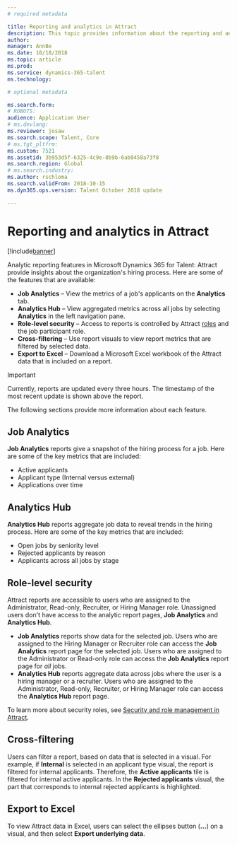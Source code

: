 ```yaml
---
# required metadata

title: Reporting and analytics in Attract
description: This topic provides information about the reporting and analytics features in Microsoft Dynamics 365 for Talent - Attract.
author: 
manager: AnnBe
ms.date: 10/18/2018
ms.topic: article
ms.prod: 
ms.service: dynamics-365-talent
ms.technology: 

# optional metadata

ms.search.form: 
# ROBOTS: 
audience: Application User
# ms.devlang: 
ms.reviewer: josaw
ms.search.scope: Talent, Core
# ms.tgt_pltfrm: 
ms.custom: 7521
ms.assetid: 3b953d5f-6325-4c9e-8b9b-6ab0458a73f8
ms.search.region: Global
# ms.search.industry: 
ms.author: rschloma
ms.search.validFrom: 2018-10-15
ms.dyn365.ops.version: Talent October 2018 update

---
```


# Reporting and analytics in Attract

[!include[banner](../includes/banner.md)]

Analytic reporting features in Microsoft Dynamics 365 for Talent: Attract provide insights about the organization's hiring process. Here are some of the features that are available:

- **Job Analytics** – View the metrics of a job's applicants on the **Analytics** tab.
- **Analytics Hub** – View aggregated metrics across all jobs by selecting **Analytics** in the left navigation pane.
- **Role-level security** – Access to reports is controlled by Attract [roles](./security-attract.md) and the job participant role.
- **Cross-filtering** – Use report visuals to view report metrics that are filtered by selected data.
- **Export to Excel** – Download a Microsoft Excel workbook of the Attract data that is included on a report.

> [!IMPORTANT]
> Currently, reports are updated every three hours. The timestamp of the most recent update is shown above the report.

The following sections provide more information about each feature.

## Job Analytics

**Job Analytics** reports give a snapshot of the hiring process for a job. Here are some of the key metrics that are included:

- Active applicants
- Applicant type (Internal versus external)
- Applications over time

## Analytics Hub

**Analytics Hub** reports aggregate job data to reveal trends in the hiring process. Here are some of the key metrics that are included:

- Open jobs by seniority level
- Rejected applicants by reason
- Applicants across all jobs by stage

## Role-level security

Attract reports are accessible to users who are assigned to the Administrator, Read-only, Recruiter, or Hiring Manager role. Unassigned users don't have access to the analytic report pages, **Job Analytics** and **Analytics Hub**.

- **Job Analytics** reports show data for the selected job. Users who are assigned to the Hiring Manager or Recruiter role can access the **Job Analytics** report page for the selected job. Users who are assigned to the Administrator or Read-only role can access the **Job Analytics** report page for *all* jobs.
- **Analytics Hub** reports aggregate data across jobs where the user is a hiring manager or a recruiter. Users who are assigned to the Administrator, Read-only, Recruiter, or Hiring Manager role can access the **Analytics Hub** report page.

To learn more about security roles, see [Security and role management in Attract](./security-attract.md).

## Cross-filtering

Users can filter a report, based on data that is selected in a visual. For example, if **Internal** is selected in an applicant type visual, the report is filtered for internal applicants. Therefore, the **Active applicants** tile is filtered for internal active applicants. In the **Rejected applicants** visual, the part that corresponds to internal rejected applicants is highlighted.

## Export to Excel

To view Attract data in Excel, users can select the ellipses button (**...**) on a visual, and then select **Export underlying data**.
